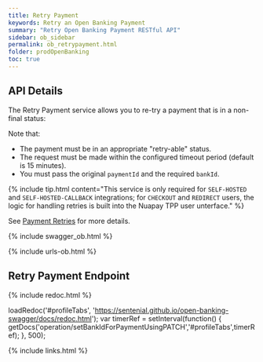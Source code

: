```yaml
---
title: Retry Payment
keywords: Retry an Open Banking Payment
summary: "Retry Open Banking Payment RESTful API"
sidebar: ob_sidebar
permalink: ob_retrypayment.html
folder: prodOpenBanking
toc: true
---
```


## API Details 

The Retry Payment service allows you to re-try a payment that is in a non-final status: 

Note that:
 
* The payment must be in an appropriate "retry-able" status.
* The request must be made within the configured timeout period (default is 15 minutes).
* You must pass the original `paymentId` and the required `bankId`.

{% include tip.html content="This service is only required for `SELF-HOSTED` and `SELF-HOSTED-CALLBACK` integrations; for `CHECKOUT` and `REDIRECT` users, the logic for handling retries is built into the Nuapay TPP user unterface." %}

See [Payment Retries](ob_paymentretries.html) for more details.

{% include swagger_ob.html %}

{% include urls-ob.html %}

## Retry Payment Endpoint


<ul id="profileTabs" class="nav nav-tabs">
    
   
</ul>
   
{% include redoc.html %}
   
loadRedoc('#profileTabs', 'https://sentenial.github.io/open-banking-swagger/docs/redoc.html');
var timerRef = setInterval(function() { getDocs('operation/setBankIdForPaymentUsingPATCH','#profileTabs',timerRef); }, 500);


</script>


<div id="mydiv"></div>


</div>



</div>


{% include links.html %}
